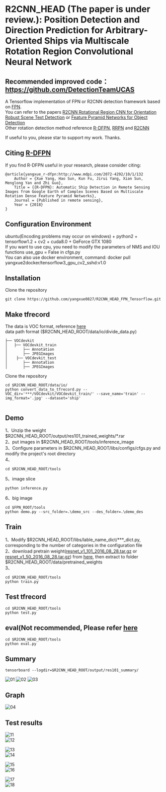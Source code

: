 # R2CNN_HEAD (The paper is under review.): Position Detection and Direction Prediction for Arbitrary-Oriented Ships via Multiscale Rotation Region Convolutional Neural Network    

## Recommended improved code： https://github.com/DetectionTeamUCAS     
      
A Tensorflow implementation of FPN or R2CNN detection framework based on [FPN](https://github.com/yangxue0827/FPN_Tensorflow).  
You can refer to the papers [R2CNN Rotational Region CNN for Orientation Robust Scene Text Detection](https://arxiv.org/abs/1706.09579) or [Feature Pyramid Networks for Object Detection](https://arxiv.org/abs/1612.03144)    
Other rotation detection method reference [R-DFPN](https://github.com/yangxue0827/R-DFPN_FPN_Tensorflow), [RRPN](https://github.com/yangJirui/RRPN_FPN_Tensorflow) and [R2CNN](https://github.com/yangxue0827/R2CNN_FPN_Tensorflow)    

If useful to you, please star to support my work. Thanks.  
  

## Citing [R-DFPN](http://www.mdpi.com/2072-4292/10/1/132)

If you find R-DFPN useful in your research, please consider citing:

    @article{yangxue_r-dfpn:http://www.mdpi.com/2072-4292/10/1/132
        Author = {Xue Yang, Hao Sun, Kun Fu, Jirui Yang, Xian Sun, Menglong Yan and Zhi Guo},
        Title = {{R-DFPN}: Automatic Ship Detection in Remote Sensing Images from Google Earth of Complex Scenes Based on Multiscale Rotation Dense Feature Pyramid Networks},
        Journal = {Published in remote sensing},
        Year = {2018}
    } 

## Configuration Environment
ubuntu(Encoding problems may occur on windows) + python2 + tensorflow1.2 + cv2 + cuda8.0 + GeForce GTX 1080     
If you want to use cpu, you need to modify the parameters of NMS and IOU functions use_gpu = False  in cfgs.py     
You can also use docker environment, command: docker pull yangxue2docker/tensorflow3_gpu_cv2_sshd:v1.0    

## Installation      
  Clone the repository    
  ```Shell    
  git clone https://github.com/yangxue0827/R2CNN_HEAD_FPN_Tensorflow.git    
  ```     

## Make tfrecord   
The data is VOC format, reference [here](sample.xml)     
data path format  ($R2CNN_HEAD_ROOT/data/io/divide_data.py)    
```
├── VOCdevkit
│   ├── VOCdevkit_train
│       ├── Annotation
│       ├── JPEGImages
│    ├── VOCdevkit_test
│       ├── Annotation
│       ├── JPEGImages
```     

Clone the repository    
  ```Shell    
  cd $R2CNN_HEAD_ROOT/data/io/  
  python convert_data_to_tfrecord.py --VOC_dir='***/VOCdevkit/VOCdevkit_train/' --save_name='train' --img_format='.jpg' --dataset='ship'
       
  ``` 
## Demo   
1、Unzip the weight $R2CNN_HEAD_ROOT/output/res101_trained_weights/*.rar    
2、put images in $R2CNN_HEAD_ROOT/tools/inference_image   
3、Configure parameters in $R2CNN_HEAD_ROOT/libs/configs/cfgs.py and modify the project's root directory    
4、     
  ```Shell    
  cd $R2CNN_HEAD_ROOT/tools      
  ```    
5、image slice         
  ```Shell    
  python inference.py   
  ```   

6、big image      
  ```Shell    
  cd $FPN_ROOT/tools
  python demo.py --src_folder=.\demo_src --des_folder=.\demo_des         
  ```   

## Train   
1、Modify $R2CNN_HEAD_ROOT/libs/lable_name_dict/***_dict.py, corresponding to the number of categories in the configuration file    
2、download pretrain weight([resnet_v1_101_2016_08_28.tar.gz](http://download.tensorflow.org/models/resnet_v1_101_2016_08_28.tar.gz) or [resnet_v1_50_2016_08_28.tar.gz](http://download.tensorflow.org/models/resnet_v1_50_2016_08_28.tar.gz)) from [here](https://github.com/yangxue0827/models/tree/master/slim), then extract to folder $R2CNN_HEAD_ROOT/data/pretrained_weights    
3、  
  ```Shell    
  cd $R2CNN_HEAD_ROOT/tools  
  python train.py      
  ```   

## Test tfrecord     
  ```Shell    
  cd $R2CNN_HEAD_ROOT/tools   
  python test.py      
  ```    

## eval(Not recommended, Please refer [here](https://github.com/DetectionTeamUCAS)  
  ```Shell    
  cd $R2CNN_HEAD_ROOT/tools   
  python eval.py    
  ```  

## Summary    
  ```Shell    
  tensorboard --logdir=$R2CNN_HEAD_ROOT/output/res101_summary/ 
  ```     
![01](output/res101_summary/fast_rcnn_loss.bmp) 
![02](output/res101_summary/rpn_loss.bmp) 
![03](output/res101_summary/total_loss.bmp) 

## Graph
![04](graph.png) 

## Test results   
![11](tools/test_result/01_horizontal_gt.jpg)   
![12](tools/test_result/01_horizontal_fpn.jpg)   
     
![13](tools/test_result/01_rotate_gt.jpg)   
![14](tools/test_result/01_rotate_fpn.jpg)  

![15](tools/test_result/08_horizontal_gt.jpg)    
![16](tools/test_result/08_horizontal_fpn.jpg)   
     
![17](tools/test_result/08_rotate_gt.jpg)    
![18](tools/test_result/08_rotate_fpn.jpg)     